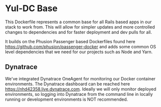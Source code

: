 # Yul-DC Base

This Dockerfile represents a common base for all Rails based apps in our stack to work from.  This will allow for 
simpler updates and more controlled changes to dependencies and for faster deployment and dev pulls for all.

It builds on the Phusion Passenger based Dockerfiles found here https://github.com/phusion/passenger-docker and 
adds some common OS level dependencies that we need for our projects such as Node and Yarn.

## Dynatrace	

We've integrated Dynatrace OneAgent for monitoring our Docker container environments. The Dynatrace dashboard can be reached here https://nhd42358.live.dynatrace.com. Ideally we will only monitor deployed environments, so logging into Dynatrace from the command line in locally running or development environments is NOT recommended.
